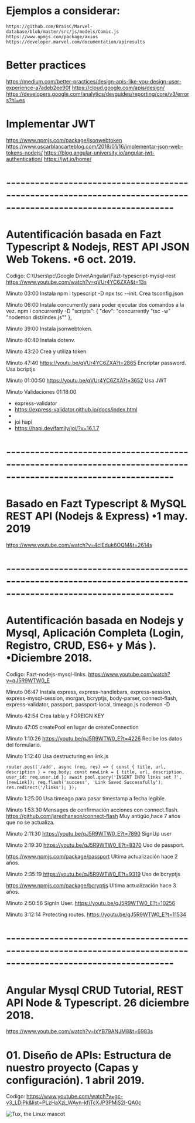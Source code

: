 # Ejemplos a considerar:
    https://github.com/BraisC/Marvel-database/blob/master/src/js/models/Comic.js
    https://www.npmjs.com/package/axios
    https://developer.marvel.com/documentation/apiresults



# Better practices
https://medium.com/better-practices/design-apis-like-you-design-user-experience-a7adeb2ee90f
https://cloud.google.com/apis/design/
https://developers.google.com/analytics/devguides/reporting/core/v3/errors?hl=es


# Implementar JWT
https://www.npmjs.com/package/jsonwebtoken
https://www.oscarblancarteblog.com/2018/01/16/implementar-json-web-tokens-nodejs/
https://blog.angular-university.io/angular-jwt-authentication/
https://jwt.io/home/
# ---------------------------------------------------------------------------------------------------------------

# Autentificación basada en Fazt Typescript & Nodejs, REST API JSON Web Tokens. •6 oct. 2019.
Codigo: C:\Users\pc\Google Drive\Angular\Fazt-typescript-mysql-rest
https://www.youtube.com/watch?v=qVUr4YC6ZXA&t=13s

Minuto 03:00
Instala npm i typescript -D
npx tsc --init. 
Crea tsconfig.json

Minuto 06:00 
Instala concurrently para poder ejecutar dos comandos a la vez.
npm i concurrently -D
"scripts": {
    "dev": "concurrently \"tsc -w\" \"nodemon dist/index.js\""
  },

Minuto 39:00
 Instala jsonwebtoken.

 Minuto 40:40
 Instala dotenv.

 Minuto 43:20
 Crea y utiliza token.

Minuto 47:40 https://youtu.be/qVUr4YC6ZXA?t=2865
Encriptar password.
Usa bcriptjs

Minuto 01:00:50 https://youtu.be/qVUr4YC6ZXA?t=3652
Usa JWT

Minuto Validaciones 01:18:00
- express-validator
- https://express-validator.github.io/docs/index.html
- 
- joi hapi
- https://hapi.dev/family/joi/?v=16.1.7
# ---------------------------------------------------------------------------------------------------------------

# Basado en Fazt Typescript & MySQL REST API (Nodejs & Express) •1 may. 2019
https://www.youtube.com/watch?v=4clEduk6OQM&t=2614s
# ---------------------------------------------------------------------------------------------------------------

# Autentificación basada en Nodejs y Mysql, Aplicación Completa (Login, Registro, CRUD, ES6+ y Más ). •Diciembre 2018.
Codigo: Fazt-nodejs-mysql-links.
https://www.youtube.com/watch?v=qJ5R9WTW0_E

Minuto 06:47 
Instala express, express-handlebars, express-session, express-mysql-session, morgan,
bcryptjs, body-parser, connect-flash, express-validator, passport, passport-local, timeago.js
nodemon -D

Minuto 42:54
Crea tabla y FOREIGN KEY

Minuto 47:05
createPool en lugar de createConnection

Minuto 1:10:26 https://youtu.be/qJ5R9WTW0_E?t=4226
Recibe los datos del formulario.

Minuto 1:12:40
Usa destructuring en link.js

`router.post('/add', async (req, res) => {
    const { title, url, description } = req.body;
    const newLink = {
        title,
        url,
        description,
        user_id: req.user.id
    };
    await pool.query('INSERT INTO links set ?', [newLink]);
    req.flash('success', 'Link Saved Successfully');
    res.redirect('/links');
});`

Minuto 1:25:00
Usa timeago para pasar timestamp a fecha legible.

Minuto 1:53:30 
Mensages de confirmación acciones con connect.flash.
https://github.com/jaredhanson/connect-flash
Muy antigüo,hace 7 años que no se actualiza.


 Minuto 2:11:30 https://youtu.be/qJ5R9WTW0_E?t=7890
SignUp user

 Minuto 2:19:30 https://youtu.be/qJ5R9WTW0_E?t=8370
Uso de passport.

https://www.npmjs.com/package/passport
Ultima actualización hace 2 años.

 Minuto 2:35:19 https://youtu.be/qJ5R9WTW0_E?t=9319
Uso de bcryptjs

https://www.npmjs.com/package/bcryptjs
Ultima actualización hace 3 años.

Minuto 2:50:56 SignIn User.  https://youtu.be/qJ5R9WTW0_E?t=10256

Minuto 3:12:14 Protecting routes. https://youtu.be/qJ5R9WTW0_E?t=11534
# ---------------------------------------------------------------------------------------------------------------

# Angular Mysql CRUD Tutorial, REST API Node & Typescript. 26 diciembre 2018.
https://www.youtube.com/watch?v=lxYB79ANJM8&t=6983s

# 01. Diseño de APIs: Estructura de nuestro proyecto (Capas y configuración). 1 abril 2019.
Codigo: 
https://www.youtube.com/watch?v=gc-v3_LDjPk&list=PLzHaXzj_WAyn-kfjTcXJP3PMjS2I-QA0c






 ![Tux, the Linux mascot](https://picsum.photos/200/300)
 